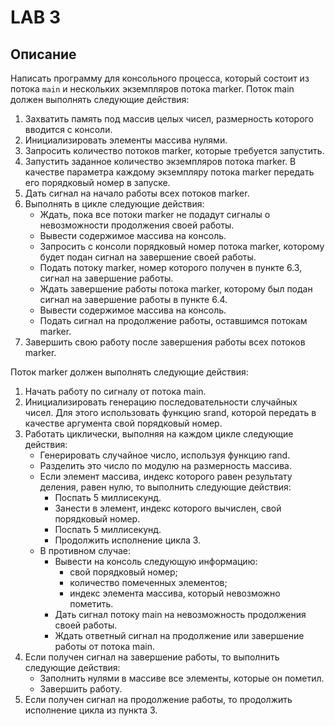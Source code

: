 # LAB 3

## Описание

Написать программу для консольного процесса, который состоит из потока `main` и
нескольких экземпляров потока marker.
Поток main должен выполнять следующие действия:

1. Захватить память под массив целых чисел, размерность которого вводится с консоли.
2. Инициализировать элементы массива нулями.
3. Запросить количество потоков marker, которые требуется запустить.
4. Запустить заданное количество экземпляров потока marker. В качестве параметра
каждому экземпляру потока marker передать его порядковый номер в запуске.
5. Дать сигнал на начало работы всех потоков marker.
6. Выполнять в цикле следующие действия:
    * Ждать, пока все потоки marker не подадут сигналы о невозможности
  продолжения своей работы.
    * Вывести содержимое массива на консоль.
    * Запросить с консоли порядковый номер потока marker, которому будет подан
  сигнал на завершение своей работы.
    * Подать потоку marker, номер которого получен в пункте 6.3, сигнал на
  завершение работы.
    * Ждать завершение работы потока marker, которому был подан сигнал на
  завершение работы в пункте 6.4.
    * Вывести содержимое массива на консоль.
    * Подать сигнал на продолжение работы, оставшимся потокам marker.
7. Завершить свою работу после завершения работы всех потоков marker.

Поток marker должен выполнять следующие действия:

1. Начать работу по сигналу от потока main.
2. Инициализировать генерацию последовательности случайных чисел. Для этого
использовать функцию srand, которой передать в качестве аргумента свой
порядковый номер.
3. Работать циклически, выполняя на каждом цикле следующие действия:
    * Генерировать случайное число, используя функцию rand.
    * Разделить это число по модулю на размерность массива.
    * Если элемент массива, индекс которого равен результату деления, равен нулю, то
  выполнить следующие действия:
      * Поспать 5 миллисекунд.
      * Занести в элемент, индекс которого вычислен, свой порядковый номер.
      * Поспать 5 миллисекунд.
      * Продолжить исполнение цикла 3.
    * В противном случае:
      * Вывести на консоль следующую информацию:
        * свой порядковый номер;
        * количество помеченных элементов;
        * индекс элемента массива, который невозможно пометить.
      * Дать сигнал потоку main на невозможность продолжения своей работы.
      * Ждать ответный сигнал на продолжение или завершение работы от потока main.
4. Если получен сигнал на завершение работы, то выполнить следующие действия:
    * Заполнить нулями в массиве все элементы, которые он пометил.
    * Завершить работу.
5. Если получен сигнал на продолжение работы, то продолжить исполнение цикла из
пункта 3.
